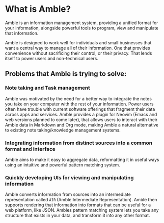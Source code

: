 # What is Amble?

Amble is an information management system, providing a unified
format for your information, alongside powerful tools to program, view and manipulate
that information.

Amble is designed to work well for individuals and small businesses that want a 
central way to manage all of their information. One that provides convenience without
sacrificing their control, or their privacy. That lends itself to power users 
and non-technical users.

## Problems that Amble is trying to solve:

### Note taking and Task management

  Amble was motivated by the need for a better way to integrate the notes you take on your computer
  with the rest of your information. Power users often have trouble with current
  software offerings that fragment their data across apps and services. Amble provides a plugin for
  Neovim (Emacs and web versions planned to come later), that allows users to interact with their Amble data
  in Markdown and Org mode, making Amble a natural alternative to existing note taking/knowledge management systems.

### Integrating information from distinct sources into a common format and interface

  Amble aims to make it easy to aggregate data, reformatting it in useful ways
  using an intuitive and powerful pattern matching system.

### Quickly developing UIs for viewing and manipulating information

  Amble converts information from sources into an intermediate representation called `AIR` (Amble Intermediate Representation).
  Amble then supports rendering that information into formats that can be useful for a web platform, like JSON. Ambles pattern
  matching system lets you take any structure that exists in your data, and transform it into any other format.

